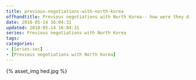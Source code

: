 ```yaml
---
title: previous-negotiations-with-north-korea
offhandtitle: Previous negotiations with North Korea-- how were they different? How is this time the same.
date: 2018-05-14 16:04:31
updated: 2018-05-14 16:04:31
series: Previous negotiations with North Korea
tags: 
categories:
- [Series-sec]
- [Previous negotiations with North Korea]
---
```

{% asset_img hed.jpg %}
